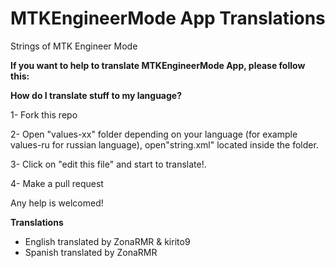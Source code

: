 # MTKEngineerMode App Translations
Strings of MTK Engineer Mode 

<b>If you want to help to translate MTKEngineerMode App, please follow this:</b>

<b>How do I translate stuff to my language?</b>

1- Fork this repo

2- Open "values-xx" folder depending on your language (for example values-ru for russian language), open"string.xml" located inside the folder.

3- Click on "edit this file" and start to translate!.

4- Make a pull request

Any help is welcomed!

<b>Translations</b>
- English translated by ZonaRMR & kirito9
- Spanish translated by ZonaRMR
